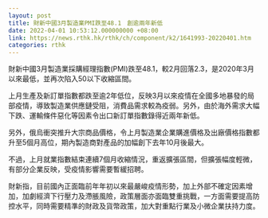 ```yaml
---
layout: post
title: 財新中國3月製造業PMI跌至48.1　創逾兩年新低
date: 2022-04-01 10:53:12.000000000 +08:00
link: https://news.rthk.hk/rthk/ch/component/k2/1641993-20220401.htm
categories: rthk
---
```


財新中國3月製造業採購經理指數(PMI)跌至48.1，較2月回落2.3，是2020年3月以來最低，並再次陷入50以下收縮區間。

上月生產及新訂單指數都跌至逾2年低位，反映3月以來疫情在全國多地暴發的局部疫情，導致製造業供應鏈受阻，消費品需求較為疫弱。另外，由於海外需求大幅下跌、運輸條件惡化等因素令出口新訂單指數錄得近兩年新低。

另外，俄烏衝突推升大宗商品價格，令上月製造業企業購進價格及出廠價格指數都升至5個月高位，期內製造商對產品的加幅創下去年10月後最大。

不過，上月就業指數結束連續7個月收縮情況，重返擴張區間，但擴張幅度輕微，有部分企業反映，受疫情影響需要暫緩招聘。

財新指，目前國內正面臨前年年初以來最嚴峻疫情形勢，加上外部不確定因素增加，加劇經濟下行壓力及滯脹風險，政策層面亦面臨雙重挑戰，一方面需要提高防控水平，同時需要精準的財政及貨幣政策，加大對重點行業及小微企業扶持力度。
